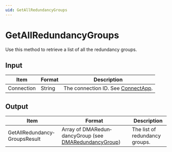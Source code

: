 ```yaml
---
uid: GetAllRedundancyGroups
---
```


# GetAllRedundancyGroups

Use this method to retrieve a list of all the redundancy groups.

## Input

| Item       | Format | Description                                          |
|------------|--------|------------------------------------------------------|
| Connection | String | The connection ID. See [ConnectApp](xref:ConnectApp). |

## Output

| Item                          | Format                                                                                                  | Description                    |
|-------------------------------|---------------------------------------------------------------------------------------------------------|--------------------------------|
| GetAllRedundancy­GroupsResult | Array of DMARedun­dancyGroup (see [DMARedundancyGroup](xref:DMARedundancyGroup)) | The list of redundancy groups. |

